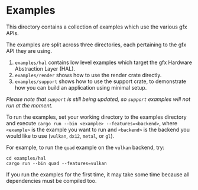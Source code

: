 # Examples

This directory contains a collection of examples which use the various gfx APIs.

The examples are split across three directories, each pertaining to the gfx API they are using.

1. `examples/hal` contains low level examples which target the gfx Hardware Abstraction Layer (HAL).
1. `examples/render` shows how to use the render crate directly.
1. `examples/support` shows how to use the support crate, to demonstrate how you can build an application using minimal setup.

_Please note that `support` is still being updated, so `support` examples will not run at the moment._

To run the examples, set your working directory to the examples directory and execute
`cargo run --bin <example> --features=<backend>`, where `<example>` is the example you want to run and `<backend>` is the backend you would like to use (`vulkan`, `dx12`, `metal`, or `gl`).

For example, to run the `quad` example on the `vulkan` backend, try:

    cd examples/hal
    cargo run --bin quad --features=vulkan

If you run the examples for the first time, it may take some time because all dependencies must be compiled too.
